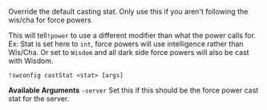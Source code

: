 Override the default casting stat. Only use this if you aren't following the wis/cha for force powers

This will tell`!power` to use a different modifier than what the power calls for. Ex: Stat is set here to `int`, force powers will use intelligence rather than Wis/Cha. Or set to `Wisdom` and all dark side force powers will also be cast with Wisdom.
 
`!swconfig castStat <stat> [args]`

__Available Arguments__
`-server` Set this if this should be the force power cast stat for the server. 